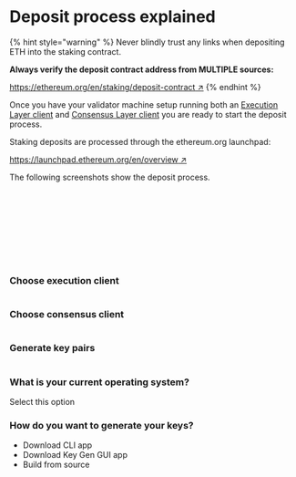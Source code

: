 # Deposit process explained

{% hint style="warning" %}
Never blindly trust any links when depositing ETH into the staking contract.

**Always verify the deposit contract address from MULTIPLE sources:**

[https://ethereum.org/en/staking/deposit-contract ↗](https://ethereum.org/en/staking/deposit-contract/)
{% endhint %}

Once you have your validator machine setup running both an [Execution Layer client](../validator-clients/execution-clients.md) and [Consensus Layer client](../validator-clients/consensus-clients.md) you are ready to start the deposit process.

Staking deposits are processed through the ethereum.org launchpad:

[https://launchpad.ethereum.org/en/overview ↗](https://launchpad.ethereum.org/en/overview)

The following screenshots show the deposit process.

<figure><img src="../.gitbook/assets/image (40).png" alt=""><figcaption></figcaption></figure>



<figure><img src="../.gitbook/assets/image (9).png" alt=""><figcaption></figcaption></figure>



<figure><img src="../.gitbook/assets/image (28).png" alt=""><figcaption></figcaption></figure>



<figure><img src="../.gitbook/assets/image (17).png" alt=""><figcaption></figcaption></figure>



<figure><img src="../.gitbook/assets/image.png" alt=""><figcaption></figcaption></figure>



<figure><img src="../.gitbook/assets/image (30).png" alt=""><figcaption></figcaption></figure>



<figure><img src="../.gitbook/assets/image (32).png" alt=""><figcaption></figcaption></figure>



<figure><img src="../.gitbook/assets/image (33).png" alt=""><figcaption></figcaption></figure>



<figure><img src="../.gitbook/assets/image (27).png" alt=""><figcaption></figcaption></figure>



<figure><img src="../.gitbook/assets/image (38).png" alt=""><figcaption></figcaption></figure>



### Choose execution client

<figure><img src="../.gitbook/assets/image (41).png" alt=""><figcaption></figcaption></figure>



### Choose consensus client

<figure><img src="../.gitbook/assets/image (7).png" alt=""><figcaption></figcaption></figure>



### Generate key pairs

<figure><img src="../.gitbook/assets/image (42).png" alt=""><figcaption></figcaption></figure>

### What is your current operating system?

Select this option&#x20;



### How do you want to generate your keys?

* Download CLI app&#x20;
* Download Key Gen GUI app&#x20;
* Build from source









